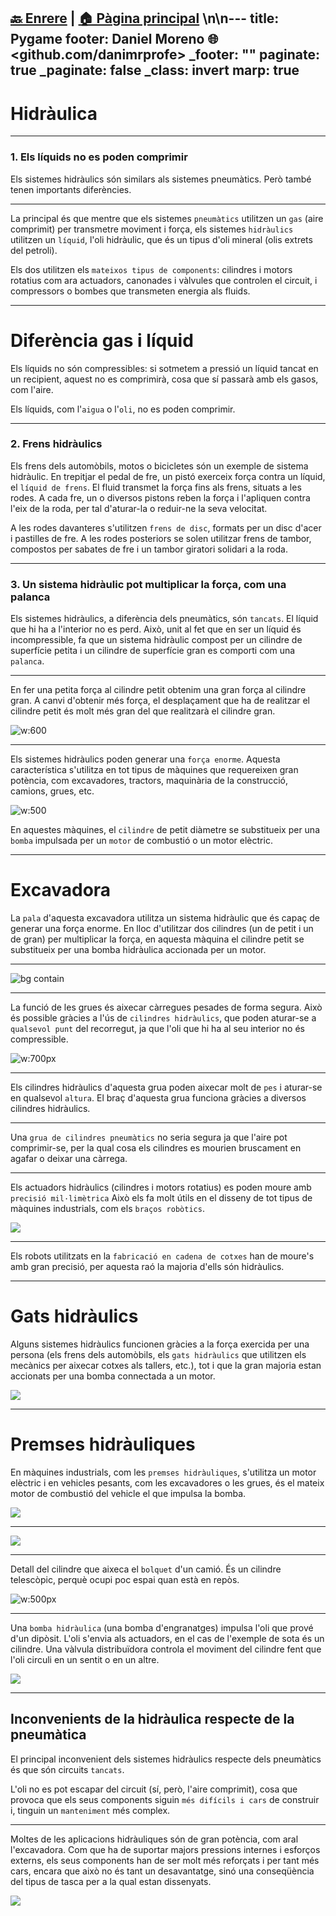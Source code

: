 [🔙 Enrere](../) | [🏠 Pàgina principal](http://danimrprofe.github.io/apuntes/) \n\n---
title: Pygame
footer: Daniel Moreno 🌐 <github.com/danimrprofe>
_footer: ""
paginate: true
_paginate: false
_class: invert
marp: true
---

# Hidràulica

---

### 1. Els líquids no es poden comprimir

Els sistemes hidràulics són similars als sistemes pneumàtics. Però també tenen importants diferències.

---

La principal és que mentre que els sistemes ``pneumàtics`` utilitzen un ``gas`` (aire comprimit) per transmetre moviment i força, els sistemes ``hidràulics`` utilitzen un ``líquid``, l'oli hidràulic, que és un tipus d'oli mineral (olis extrets del petroli).

Els dos utilitzen els ``mateixos tipus de components``: cilindres i motors rotatius com ara actuadors, canonades i vàlvules que controlen el circuit, i compressors o bombes que transmeten energia als fluids.

---

# Diferència gas i líquid

Els líquids no són compressibles: si sotmetem a pressió un líquid tancat en un recipient, aquest no es comprimirà, cosa que sí passarà amb els gasos, com l'aire.

Els líquids, com l'``aigua`` o l'``oli``, no es poden comprimir.

---

### 2. Frens hidràulics

Els frens dels automòbils, motos o bicicletes són un exemple de sistema hidràulic. En trepitjar el pedal de fre, un pistó exerceix força contra un líquid, el ``líquid de frens``. El fluid transmet la força fins als frens, situats a les rodes. A cada fre, un o diversos pistons reben la força i l'apliquen contra l'eix de la roda, per tal d'aturar-la o reduir-ne la seva velocitat.

A les rodes davanteres s'utilitzen ``frens de disc``, formats per un disc d'acer i pastilles de fre. A les rodes posteriors se solen utilitzar frens de tambor, compostos per sabates de fre i un tambor giratori solidari a la roda.

---

### 3. Un sistema hidràulic pot multiplicar la força, com una palanca

Els sistemes hidràulics, a diferència dels pneumàtics, són ``tancats``. El líquid que hi ha a l'interior no es perd. Això, unit al fet que en ser un líquid és incompressible, fa que un sistema hidràulic compost per un cilindre de superfície petita i un cilindre de superfície gran es comporti com una ``palanca``.

---

En fer una petita força al cilindre petit obtenim una gran força al cilindre gran.  A canvi d'obtenir més força, el desplaçament que ha de realitzar el cilindre petit és molt més gran del que realitzarà el cilindre gran.

![w:600](img/2023-03-16-06-56-15.png)

---

Els sistemes hidràulics poden generar una ``força enorme``. Aquesta característica s'utilitza en tot tipus de màquines que requereixen gran potència, com excavadores, tractors, maquinària de la construcció, camions, grues, etc.

![w:500](img/2023-03-16-06-58-24.png)

En aquestes màquines, el ``cilindre`` de petit diàmetre se substitueix per una ``bomba`` impulsada per un ``motor`` de combustió o un motor elèctric.

---

# Excavadora

La ``pala`` d'aquesta excavadora utilitza un sistema hidràulic que és capaç de generar una força enorme.
En lloc d'utilitzar dos cilindres (un de petit i un de gran) per multiplicar la força, en aquesta màquina el cilindre petit se substitueix per una bomba hidràulica accionada per un motor.

---

![bg contain](img/2023-03-08-12-12-39.png)

---

La funció de les grues és aixecar càrregues pesades de forma segura. Això és possible gràcies a l'ús de ``cilindres hidràulics``, que poden aturar-se a ``qualsevol punt`` del recorregut, ja que l'oli que hi ha al seu interior no és compressible.

![w:700px](img/2023-03-08-12-10-56.png)

---

Els cilindres hidràulics d'aquesta grua poden aixecar molt de ``pes`` i aturar-se en qualsevol ``altura``. El braç d'aquesta grua funciona gràcies a diversos cilindres hidràulics.

---

Una ``grua de cilindres pneumàtics`` no seria segura ja que l'aire pot comprimir-se, per la qual cosa els cilindres es mourien bruscament en agafar o deixar una càrrega.

---

Els actuadors hidràulics (cilindres i motors rotatius) es poden moure amb ``precisió mil·limètrica``
Això els fa molt útils en el disseny de tot tipus de màquines industrials, com els ``braços robòtics``.

![](img/2023-03-08-12-09-24.png)

---

Els robots utilitzats en la ``fabricació en cadena de cotxes`` han de moure's amb gran precisió, per aquesta raó la majoria d'ells són hidràulics.

---

# Gats hidràulics

Alguns sistemes hidràulics funcionen gràcies a la força exercida per una persona (els frens dels automòbils, els ``gats hidràulics`` que utilitzen els mecànics per aixecar cotxes als tallers, etc.), tot i que la gran majoria estan accionats per una bomba connectada a un motor.

![](img/2023-03-08-12-04-40.png)

---

# Premses hidràuliques

En màquines industrials, com les ``premses hidràuliques``, s'utilitza un motor elèctric i en vehicles pesants, com les excavadores o les grues, és el mateix motor de combustió del vehicle el que impulsa la bomba.

![](img/2023-03-16-07-02-17.png)

---

![](img/2023-03-08-12-05-17.png)

---

Detall del cilindre que aixeca el ``bolquet`` d'un camió. És un cilindre telescòpic, perquè ocupi poc espai quan està en repòs.

![w:500px](img/2023-03-08-12-06-05.png)

---

Una ``bomba hidràulica`` (una bomba d'engranatges) impulsa l'oli que prové d'un dipòsit. L'oli s'envia als actuadors, en el cas de l'exemple de sota és un cilindre. Una vàlvula distribuïdora controla el moviment del cilindre fent que l'oli circuli en un sentit o en un altre.

![](img/2023-03-08-12-07-44.png)

---

## Inconvenients de la hidràulica respecte de la pneumàtica

El principal inconvenient dels sistemes hidràulics respecte dels pneumàtics és que són circuits ``tancats``.

L'oli no es pot escapar del circuit (sí, però, l'aire comprimit), cosa que provoca que els seus components siguin ``més difícils i cars`` de construir i, tinguin un ``manteniment`` més complex.

---

Moltes de les aplicacions hidràuliques són de gran potència, com aral l'excavadora. Com que ha de suportar majors pressions internes i esforços externs, els seus components han de ser molt més reforçats i per tant més cars, encara que això no és tant un desavantatge, sinó una conseqüència del tipus de tasca per a la qual estan dissenyats.

![](img/2023-03-08-12-03-43.png)
